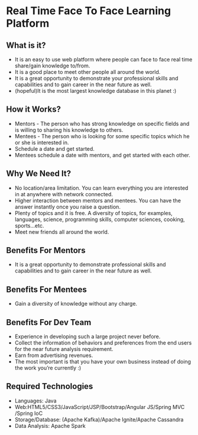 # Real Time Face To Face Learning Platform
## What is it?
* It is an easy to use web platform where people can face to face real time share/gain knowledge to/from.
* It is a good place to meet other people all around the world.
* It is a great opportunity to demonstrate your professional  skills and capabilities and to gain career in the near future as well.
* (hopeful)It is the most largest knowledge database in this planet :)
## How it Works?
* Mentors - The person who has strong knowledge on specific fields and is willing to sharing his knowledge to others.
* Mentees - The person who is looking for some specific topics which he or she is interested in.
* Schedule a date and get started.
* Mentees schedule a date with mentors, and get started with each other.
## Why We Need It?
* No location/area limitation. You can learn everything you are interested in at anywhere with network connected.
* Higher interaction between mentors and mentees. You can have the answer instantly once you raise a question.
* Plenty of topics and it is free. A diversity of topics, for examples, languages, science, programming skills, computer sciences, cooking, sports…etc.
* Meet new friends all around the world.
## Benefits For Mentors
* It is a great opportunity to demonstrate professional  skills and capabilities and to gain career in the near future as well.
## Benefits For Mentees
* Gain a diversity of knowledge without any charge.
## Benefits For Dev Team
* Experience in developing such a large project never before.
* Collect the information of behaviors and preferences from the end users for the near future analysis requirement.
* Earn from advertising revenues.
* The most important is that you have your own business instead of doing the work you’re currently :)
## Required Technologies
* Languages: Java
* Web:HTML5/CSS3/JavaScript/JSP/Bootstrap/Angular JS/Spring MVC /Spring IoC
* Storage/Database:  (Apache Kafka)/Apache Ignite/Apache Cassandra
* Data Analysis: Apache Spark
